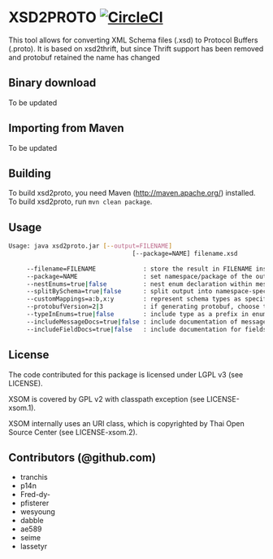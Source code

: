 # XSD2PROTO  [![CircleCI](https://circleci.com/gh/entur/xsd2thrift.svg?style=svg)](https://circleci.com/gh/entur/xsd2thrift)

This tool allows for converting XML Schema files (.xsd) to Protocol Buffers (.proto). It is based on xsd2thrift, but since Thrift support has been 
removed and protobuf retained the name has changed

## Binary download

To be updated

## Importing from Maven

To be updated

## Building

To build xsd2proto, you need Maven (http://maven.apache.org/) installed. To build xsd2proto, run `mvn clean package`.


## Usage

```bash
Usage: java xsd2proto.jar [--output=FILENAME]
                                  [--package=NAME] filename.xsd
       
     --filename=FILENAME             : store the result in FILENAME instead of standard output
     --package=NAME                  : set namespace/package of the output file
     --nestEnums=true|false          : nest enum declaration within messages that reference them, only supported by protobuf, defaults to true
     --splitBySchema=true|false      : split output into namespace-specific files, defaults to false
     --customMappings=a:b,x:y        : represent schema types as specific output types
     --protobufVersion=2|3           : if generating protobuf, choose the version (2 or 3)
     --typeInEnums=true|false        : include type as a prefix in enums, defaults to true
     --includeMessageDocs=true|false : include documentation of messages in output, defaults to true
     --includeFieldDocs=true|false   : include documentation for fields in output, defaults to true

```

## License

The code contributed for this package is licensed under LGPL v3 (see LICENSE).

XSOM is covered by GPL v2 with classpath exception (see LICENSE-xsom.1).

XSOM internally uses an URI class, which is copyrighted by Thai Open Source
Center (see LICENSE-xsom.2).

## Contributors (@github.com)

* tranchis
* p14n
* Fred-dy-
* pfisterer
* wesyoung
* dabble
* ae589
* seime
* lassetyr
